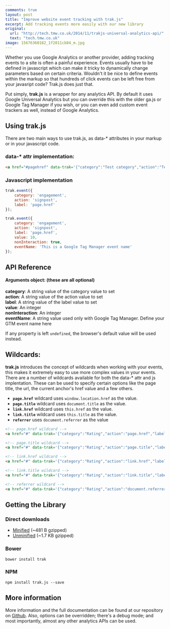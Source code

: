 ```yaml
---
comments: true
layout: post
title: "Improve website event tracking with trak.js"
excerpt: Add tracking events more easily with our new library
original:
  url: "http://tech.tmw.co.uk/2014/11/trakjs-universal-analytics-api/"
  text: "tech.tmw.co.uk"
image: 15676360182_1f2011cb84_m.jpg
---
```

Whether you use Google Analytics or another provider, adding tracking events to a site is often a painful experience. Events usually have to be defined in javascript which can make it tricky to dynamically change parameters based on certain criteria. Wouldn't it be nice to define events within the markup so that hundreds of click events can be left free from your javasript code? Trak.js does just that.

Put simply, **trak.js** is a wrapper for any analytics API. By default it uses Google Universal Analytics but you can override this with the older ga.js or Google Tag Manager if you wish, or you can even add custom event trackers as well, instead of Google Analytics.

## Using trak.js
There are two main ways to use trak.js, as data-* attributes in your markup or in your javascript code.

### data-* attr implementation:

```html
<a href="#pagehref" data-trak='{"category":"Test category","action":"Test action","label":"Test label"}' title="1 title">link</a>
```

### Javascript implementation

```js
trak.event({
	category: 'engagement',
	action: 'signpost',
	label: 'page.href'
});

trak.event({
	category: 'engagement',
	action: 'signpost',
	label: 'page.href',
	value: 10,
	nonInteraction: true,
	eventName: 'This is a Google Tag Manager event name'
});
```

## API Reference

#### Arguments object: (these are all optional)
**category**: A string value of the category value to set<br>
**action**: A string value of the action value to set<br>
**label**: A string value of the label value to set<br>
**value**: An integer<br>
**nonInteraction**: An integer<br>
**eventName**: A string value used only with Google Tag Manager. Define your GTM event name here

If any property is left `undefined`, the browser's default value will be used instead.

## Wildcards:
**trak.js** introduces the concept of wildcards when working with your events, this makes it extremely easy to use more complex values in your events. There are a number of wildcards available for both the data-* attr and js implentation. These can be used to specify certain options like the page title, the url, the current anchor's href value and a few others.

* **`page.href`** wildcard uses `window.location.href` as the value.
* **`page.title`** wildcard uses `document.title` as the value.
* **`link.href`** wildcard uses `this.href` as the value.
* **`link.title`** wildcard uses `this.title` as the value.
* **`referrer`** uses `document.referrer` as the value

```html
<!-- page.href wildcard -->
<a href="#" data-trak='{"category":"Rating","action":"page.href","label":"Up"}'>link</a>

<!-- page.title wildcard -->
<a href="#" data-trak='{"category":"Rating","action":"page.title","label":"Up"}'>link</a>

<!-- link.href wildcard -->
<a href="#" data-trak='{"category":"Rating","action":"link.href","label":"Up"}'>link</a>

<!-- link.title wildcard -->
<a href="#" data-trak='{"category":"Rating","action":"link.title","label":"Up"}'>link</a>

<!-- referrer wildcard -->
<a href="#" data-trak='{"category":"Rating","action":"document.referrer","label":"Up"}'>link</a>
```


## Getting the Library
### Direct downloads
- [Minified](https://raw.githubusercontent.com/tmwagency/trak.js/master/dist/trak.min.js) (~481 B gzipped)
- [Unminified](https://raw.githubusercontent.com/tmwagency/trak.js/master/dist/trak.js) (~1.7 KB gzipped)

### Bower
`bower install trak`

### NPM
`npm install trak.js --save`


## More information
More information and the full documentation can be found at our repository on [Github](https://github.com/tmwagency/trak.js). Also, options can be overridden; there's a debug mode; and most importantly, almost any other analytics APIs can be used.

